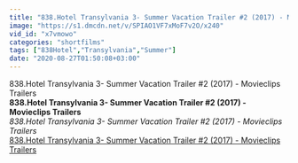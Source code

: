 ```yaml
---
title: "838.Hotel Transylvania 3- Summer Vacation Trailer #2 (2017) - Movieclips Trailers"
image: "https://s1.dmcdn.net/v/SPIAO1VF7xMoF7v2O/x240"
vid_id: "x7vmowo"
categories: "shortfilms"
tags: ["838Hotel","Transylvania","Summer"]
date: "2020-08-27T01:50:08+03:00"
---
```

838.Hotel Transylvania 3- Summer Vacation Trailer #2 (2017) - Movieclips Trailers<br><b>838.Hotel Transylvania 3- Summer Vacation Trailer #2 (2017) - Movieclips Trailers</b><br> <i>838.Hotel Transylvania 3- Summer Vacation Trailer #2 (2017) - Movieclips Trailers</i><br> <u>838.Hotel Transylvania 3- Summer Vacation Trailer #2 (2017) - Movieclips Trailers</u>
